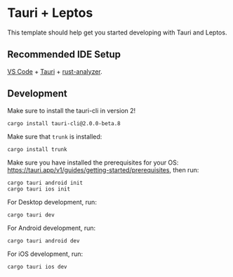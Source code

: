 # Tauri + Leptos

This template should help get you started developing with Tauri and Leptos.

## Recommended IDE Setup

[VS Code](https://code.visualstudio.com/) + [Tauri](https://marketplace.visualstudio.com/items?itemName=tauri-apps.tauri-vscode) + [rust-analyzer](https://marketplace.visualstudio.com/items?itemName=rust-lang.rust-analyzer).

## Development

Make sure to install the tauri-cli in version 2!

    cargo install tauri-cli@2.0.0-beta.8

Make sure that `trunk` is installed:

    cargo install trunk

Make sure you have installed the prerequisites for your OS: <https://tauri.app/v1/guides/getting-started/prerequisites>, then run:

    cargo tauri android init
    cargo tauri ios init

For Desktop development, run:

    cargo tauri dev

For Android development, run:

    cargo tauri android dev

For iOS development, run:

    cargo tauri ios dev
